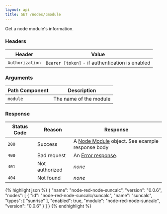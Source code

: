 ```yaml
---
layout: api
title: GET /nodes/:module
---
```


Get a node module's information.

### Headers

Header          | Value
----------------|-------
`Authorization` | `Bearer [token]` - if authentication is enabled

### Arguments

Path Component | Description
---------------|------------
`module`       | The name of the module 

### Response

Status Code | Reason         | Response
------------|----------------|------------
`200`       | Success        | A [Node Module](/docs/api/admin/types.html#node-module) object. See example response body
`400`       | Bad request    | An [Error response](/docs/api/admin/errors.html).
`401`       | Not authorized | _none_
`404`       | Not found      | _none_


{% highlight json %}
{
  "name": "node-red-node-suncalc",
  "version": "0.0.6",
  "nodes": [
    {
      "id": "node-red-node-suncalc/suncalc",
      "name": "suncalc",
      "types": [
        "sunrise"
      ],
      "enabled": true,
      "module": "node-red-node-suncalc",
      "version": "0.0.6"
    }
  ]
}
{% endhighlight %}
